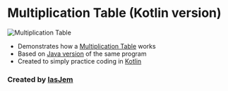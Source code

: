 # Multiplication Table (Kotlin version)

![Multiplication Table](https://www.mathsisfun.com/definitions/images/multiplication-table.gif)

* Demonstrates how a [Multiplication Table](https://www.mathsisfun.com/tables.html) works
* Based on [Java version](https://github.com/iasjem/multiplication-table-java) of the same program
* Created to simply practice coding in [Kotlin](https://kotlinlang.org/)

### Created by [IasJem](https://github.com/iasjem)